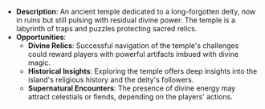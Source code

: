 - **Description**: An ancient temple dedicated to a long-forgotten deity, now in ruins but still pulsing with residual divine power. The temple is a labyrinth of traps and puzzles protecting sacred relics.
- **Opportunities**:
    - **Divine Relics**: Successful navigation of the temple's challenges could reward players with powerful artifacts imbued with divine magic.
    - **Historical Insights**: Exploring the temple offers deep insights into the island's religious history and the deity's followers.
    - **Supernatural Encounters**: The presence of divine energy may attract celestials or fiends, depending on the players' actions.